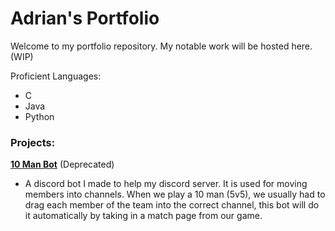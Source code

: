 # Adrian's Portfolio


Welcome to my portfolio repository. My notable work will be hosted here. (WIP)

Proficient Languages:
- C
- Java
- Python

<h3>Projects:</h3>

<b><a href="https://github.com/Ad-Chan/10ManBot">10 Man Bot</a></b> (Deprecated)
- A discord bot I made to help my discord server. It is used for moving members into channels. When we play a 10 man (5v5), we usually had to drag each member of the team into the correct channel, this bot will do it automatically by taking in a match page from our game.
